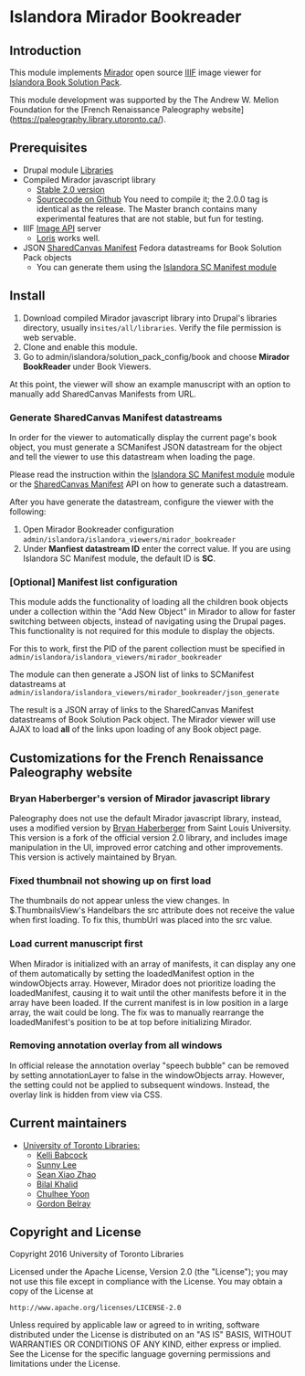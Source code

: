 # Islandora Mirador Bookreader

## Introduction

This module implements [Mirador](https://github.com/IIIF/mirador) open source [IIIF](http://iiif.io/) image viewer for [Islandora Book Solution Pack](https://github.com/Islandora/islandora_solution_pack_book). 

This module development was supported by the The Andrew W. Mellon Foundation for the [French Renaissance Paleography website] (https://paleography.library.utoronto.ca/).

## Prerequisites

* Drupal module [Libraries](https://www.drupal.org/project/libraries)
* Compiled Mirador javascript library
  * [Stable 2.0 version](https://github.com/IIIF/mirador/releases)
  * [Sourcecode on Github](http://iiif.github.io/mirador/) You need to compile it; the 2.0.0 tag is identical as the release. The Master branch contains many experimental features that are not stable, but fun for testing.
* IIIF [Image API](http://iiif.io/api/image/2.0/) server
  * [Loris](https://github.com/loris-imageserver/loris) works well.
* JSON [SharedCanvas Manifest](http://iiif.io/api/presentation/2.0/#manifest) Fedora datastreams for Book Solution Pack objects
  * You can generate them using the [Islandora SC Manifest module](https://github.com/utlib/islandora_sc_manifest)

## Install
1. Download compiled Mirador javascript library into Drupal's libraries directory, usually in`sites/all/libraries`. Verify the file permission is web servable. 
2. Clone and enable this module.
3. Go to admin/islandora/solution_pack_config/book and choose **Mirador BookReader** under Book Viewers.

At this point, the viewer will show an example manuscript with an option to manually add SharedCanvas Manifests from URL.

### Generate SharedCanvas Manifest datastreams
In order for the viewer to automatically display the current page's book object, you must generate a SCManifest JSON datastream for the object and tell the viewer to use this datastream when loading the page.

Please read the instruction within the [Islandora SC Manifest module](https://github.com/utlib/islandora_sc_manifest) module or the [SharedCanvas Manifest](http://iiif.io/api/presentation/2.0/#manifest) API on how to generate such a datastream.

After you have generate the datastream, configure the viewer with the following:

1. Open Mirador Bookreader configuration `admin/islandora/islandora_viewers/mirador_bookreader`
2. Under **Manfiest datastream ID** enter the correct value. If you are using Islandora SC Manifest module, the default ID is **SC**.

### [Optional] Manifest list configuration

This module adds the functionality of loading all the children book objects under a collection within the "Add New Object" in Mirador to allow for faster switching between objects, instead of navigating using the Drupal pages. This functionality is not required for this module to display the objects. 

For this to work, first the PID of the parent collection must be specified in `admin/islandora/islandora_viewers/mirador_bookreader`

The module can then generate a JSON list of links to SCManifest datastreams at `admin/islandora/islandora_viewers/mirador_bookreader/json_generate`

The result is a JSON array of links to the SharedCanvas Manifest datastreams of Book Solution Pack object. The Mirador viewer will use AJAX to load **all** of the links upon loading of any Book object page. 

## Customizations for the French Renaissance Paleography website

### Bryan Haberberger's version of Mirador javascript library
Paleography does not use the default Mirador javascript library, instead, uses a modified version by [Bryan Haberberger](https://github.com/thehabes) from Saint Louis University.
This version is a fork of the official version 2.0 library, and includes image manipulation in the UI, improved error catching and other improvements. This version is actively maintained by Bryan.

### Fixed thumbnail not showing up on first load
The thumbnails do not appear unless the view changes. In $.ThumbnailsView's Handelbars the src attribute does not receive the value when first loading.
To fix this, thumbUrl was placed into the src value.

### Load current manuscript first
When Mirador is initialized with an array of manifests, it can display any one of them automatically by setting the loadedManifest option in the windowObjects array. However, Mirador does not prioritize loading the loadedManifest, causing it to wait until the other manifests before it in the array have been loaded. If the current manifest is in low position in a large array, the wait could be long.
The fix was to manually rearrange the loadedManifest's position to be at top before initializing Mirador.

### Removing annotation overlay from all windows
In official release the annotation overlay "speech bubble" can be removed by setting annotationLayer to false in the windowObjects array. However, the setting could not be applied to subsequent windows. Instead, the overlay link is hidden from view via CSS.

## Current maintainers

* [University of Toronto Libraries:](http://its.library.utoronto.ca/)
	* [Kelli Babcock](http://its.library.utoronto.ca/staff/kelli-babcock)
	* [Sunny Lee](https://github.com/sunnywd)
	* [Sean Xiao Zhao](https://github.com/sean-xiao-zhao7)
	* [Bilal Khalid](https://github.com/bilalkhalid)
	* [Chulhee Yoon](https://github.com/cyoon84)
	* [Gordon Belray](https://gordonbelray.com)

## Copyright and License

Copyright 2016 University of Toronto Libraries

Licensed under the Apache License, Version 2.0 (the "License");
you may not use this file except in compliance with the License.
You may obtain a copy of the License at

    http://www.apache.org/licenses/LICENSE-2.0

Unless required by applicable law or agreed to in writing, software
distributed under the License is distributed on an "AS IS" BASIS,
WITHOUT WARRANTIES OR CONDITIONS OF ANY KIND, either express or implied.
See the License for the specific language governing permissions and
limitations under the License.
